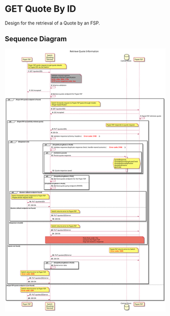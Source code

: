 # GET Quote By ID

Design for the retrieval of a Quote by an FSP.

## Sequence Diagram

![seq-get-quotes-1.1.0.svg](./assets/diagrams/sequence/seq-get-quotes-1.1.0.svg)
